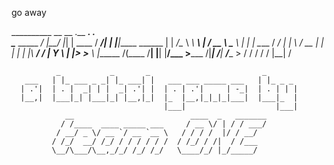 go away

__________         __    __  .__           _________.__    .__              
\______   \_____ _/  |__/  |_|  |   ____  /   _____/|  |__ |__|_____  ______
 |    |  _/\__  \\   __\   __\  | _/ __ \ \_____  \ |  |  \|  \____ \/  ___/
 |    |   \ / __ \|  |  |  | |  |_\  ___/ /        \|   Y  \  |  |_> >___ \ 
 |______  /(____  /__|  |__| |____/\___  >_______  /|___|  /__|   __/____  >
        \/      \/                     \/        \/      \/   |__|       \/ 
                                                                   
              _           _       _                         _       
       ___   | |_ ___ _ _| |_ ___| |   ___ ___ _____ ___   | |_ _ _ 
      | .'|  | . |  _| | |  _| .'| |  | . | .'|     | -_|  | . | | |
      |__,|  |___|_| |___|_| |__,|_|  |_  |__,|_|_|_|___|  |___|_  |
                                      |___|                    |___|
                __                          ____  _   _______
               / /____  ____ _____ ___     / __ \/ | / / ___/
              / __/ _ \/ __ `/ __ `__ \   / / / /  |/ / __/   
             / /_/  __/ /_/ / / / / / /  / /_/ / /|  / /___   
             \__/\___/\__,_/_/ /_/ /_/   \____/_/ |_/_____/   
                                                   
